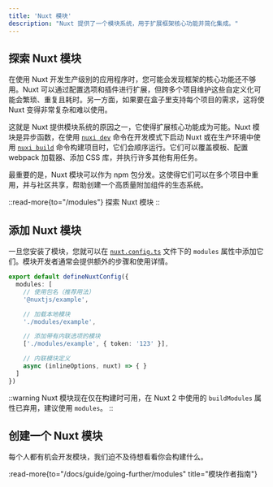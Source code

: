 ```yaml
---
title: 'Nuxt 模块'
description: "Nuxt 提供了一个模块系统，用于扩展框架核心功能并简化集成。"
---
```


## 探索 Nuxt 模块

在使用 Nuxt 开发生产级别的应用程序时，您可能会发现框架的核心功能还不够用。Nuxt 可以通过配置选项和插件进行扩展，但跨多个项目维护这些自定义化可能会繁琐、重复且耗时。另一方面，如果要在盒子里支持每个项目的需求，这将使 Nuxt 变得非常复杂和难以使用。

这就是 Nuxt 提供模块系统的原因之一，它使得扩展核心功能成为可能。Nuxt 模块是异步函数，在使用 [`nuxi dev`](/docs/api/commands/dev) 命令在开发模式下启动 Nuxt 或在生产环境中使用 [`nuxi build`](/docs/api/commands/build) 命令构建项目时，它们会顺序运行。它们可以覆盖模板、配置 webpack 加载器、添加 CSS 库，并执行许多其他有用任务。

最重要的是，Nuxt 模块可以作为 npm 包分发。这使得它们可以在多个项目中重用，并与社区共享，帮助创建一个高质量附加组件的生态系统。

::read-more{to="/modules"}
探索 Nuxt 模块
::

## 添加 Nuxt 模块

一旦您安装了模块，您就可以在 [`nuxt.config.ts`](/docs/guide/directory-structure/nuxt-config) 文件下的 `modules` 属性中添加它们。模块开发者通常会提供额外的步骤和使用详情。

```ts twoslash [nuxt.config.ts]
export default defineNuxtConfig({
  modules: [
    // 使用包名（推荐用法）
    '@nuxtjs/example',

    // 加载本地模块
    './modules/example',

    // 添加带有内联选项的模块
    ['./modules/example', { token: '123' }],

    // 内联模块定义
    async (inlineOptions, nuxt) => { }
  ]
})
```

::warning
Nuxt 模块现在仅在构建时可用，在 Nuxt 2 中使用的 `buildModules` 属性已弃用，建议使用 `modules`。
::

## 创建一个 Nuxt 模块

每个人都有机会开发模块，我们迫不及待想看看你会构建什么。

:read-more{to="/docs/guide/going-further/modules" title="模块作者指南"}
